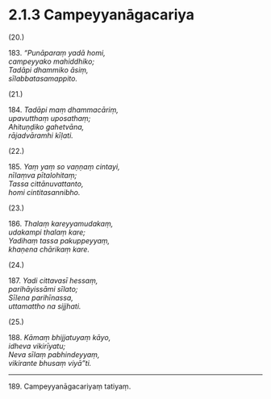 

# 2.1.3 Campeyyanāgacariya




(20.)

183\. _“Punāparaṃ yadā homi,_  
_campeyyako mahiddhiko;_  
_Tadāpi dhammiko āsiṃ,_  
_sīlabbatasamappito._  


(21.)

184\. _Tadāpi maṃ dhammacāriṃ,_  
_upavutthaṃ uposathaṃ;_  
_Ahituṇḍiko gahetvāna,_  
_rājadvāramhi kīḷati._  


(22.)

185\. _Yaṃ yaṃ so vaṇṇaṃ cintayi,_  
_nīlaṃva pītalohitaṃ;_  
_Tassa cittānuvattanto,_  
_homi cintitasannibho._  


(23.)

186\. _Thalaṃ kareyyamudakaṃ,_  
_udakampi thalaṃ kare;_  
_Yadihaṃ tassa pakuppeyyaṃ,_  
_khaṇena chārikaṃ kare._  


(24.)

187\. _Yadi cittavasī hessaṃ,_  
_parihāyissāmi sīlato;_  
_Sīlena parihīnassa,_  
_uttamattho na sijjhati._  


(25.)

188\. _Kāmaṃ bhijjatuyaṃ kāyo,_  
_idheva vikirīyatu;_  
_Neva sīlaṃ pabhindeyyaṃ,_  
_vikirante bhusaṃ viyā”ti._  


---

189\. Campeyyanāgacariyaṃ tatiyaṃ.





